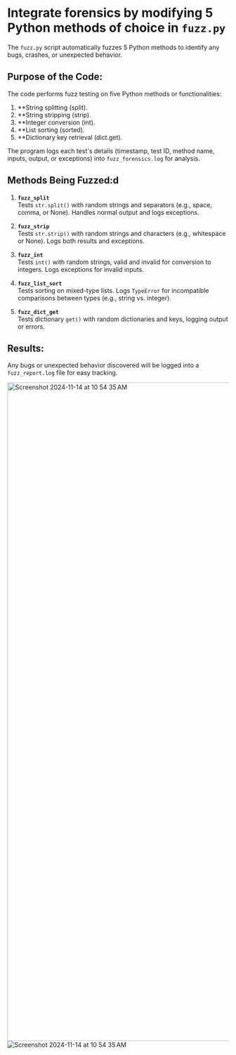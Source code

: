 # Integrate forensics by modifying 5 Python methods of choice in `fuzz.py`

The `fuzz.py` script automatically fuzzes 5 Python methods to identify any bugs, crashes, or unexpected behavior.

## Purpose of the Code:
The code performs fuzz testing on five Python methods or functionalities:
1. **String splitting (split).
2. **String stripping (strip).
3. **Integer conversion (int).
4. **List sorting (sorted).
5. **Dictionary key retrieval (dict.get).

The program logs each test's details (timestamp, test ID, method name, inputs, output, or exceptions) into `fuzz_forensics.log` for analysis.

## Methods Being Fuzzed:d
1. **`fuzz_split`**  
Tests `str.split()` with random strings and separators (e.g., space, comma, or None). Handles normal output and logs exceptions.

2. **`fuzz_strip`**  
Tests `str.strip()` with random strings and characters (e.g., whitespace or None). Logs both results and exceptions.

3. **`fuzz_int`**  
Tests `int()` with random strings, valid and invalid for conversion to integers. Logs exceptions for invalid inputs.

4. **`fuzz_list_sort`**  
Tests sorting on mixed-type lists. Logs `TypeError` for incompatible comparisons between types (e.g., string vs. integer).

5. **`fuzz_dict_get`**  
Tests dictionary `get()` with random dictionaries and keys, logging output or errors.

## Results:
Any bugs or unexpected behavior discovered will be logged into a `fuzz_report.log` file for easy tracking.

<img width="1500" alt="Screenshot 2024-11-14 at 10 54 35 AM" src="https://github.com/user-attachments/assets/e7c7f141-a66e-4b4a-b9ce-c001b7e76478">

<img width="auto" alt="Screenshot 2024-11-14 at 10 54 35 AM" src="https://github.com/user-attachments/assets/6101faa2-879f-49d9-9c52-b429d97ee967">